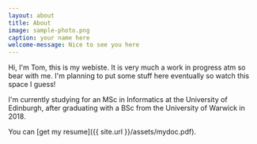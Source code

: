 ```yaml
---
layout: about
title: About
image: sample-photo.png
caption: your name here
welcome-message: Nice to see you here
---
```


Hi, I'm Tom, this is my webiste. It is very much a work in progress atm so bear with me. I'm planning to put some stuff here eventually so watch this space I guess!

I'm currently studying for an MSc in Informatics at the University of Edinburgh, after graduating with a BSc from the University of Warwick in 2018. 

You can [get my resume]({{ site.url }}/assets/mydoc.pdf).